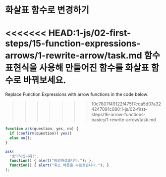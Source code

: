 
# 화살표 함수로 변경하기

<<<<<<< HEAD:1-js/02-first-steps/15-function-expressions-arrows/1-rewrite-arrow/task.md
함수 표현식을 사용해 만들어진 함수를 화살표 함수로 바꿔보세요.
=======
Replace Function Expressions with arrow functions in the code below:
>>>>>>> 10c7807f49122f475f7cda5d07a324247091c080:1-js/02-first-steps/16-arrow-functions-basics/1-rewrite-arrow/task.md

```js run
function ask(question, yes, no) {
  if (confirm(question)) yes()
  else no();
}

ask(
  "동의하십니까?",
  function() { alert("동의하셨습니다."); },
  function() { alert("취소 버튼을 누르셨습니다."); }
);
```
